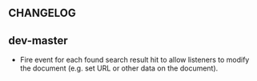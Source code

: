 CHANGELOG
---------

dev-master
----------

- Fire event for each found search result hit to allow listeners to modify the document (e.g.
  set URL or other data on the document).
